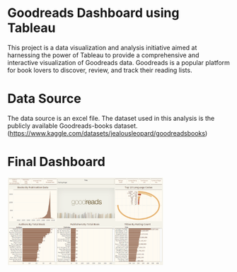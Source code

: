 # Goodreads Dashboard using Tableau
This project is a data visualization and analysis initiative aimed at harnessing the power of Tableau to provide a comprehensive and interactive visualization of Goodreads data. Goodreads is a popular platform for book lovers to discover, review, and track their reading lists.

# Data Source
The data source is an excel file. The dataset used in this analysis is the publicly available Goodreads-books dataset. (https://www.kaggle.com/datasets/jealousleopard/goodreadsbooks)

# Final Dashboard
<img src="assests/goodreads-dashboard.png" width=70% height=70%>
